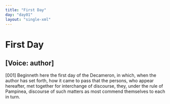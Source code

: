```yaml
---
title: "First Day"
day: "day01"
layout: "single-xml"
---
```

<div id="day01" ruler="pampinea" type="Day">
 <h1>
  First Day
 </h1>
 <argument>
  <p>
   <h2>
    [Voice: author]
   </h2>
  </p>
  <p>
   <a name="p01990001">
    [001]
   </a>
   Beginneth here the first day of the Decameron, in which,
 when the author has set forth, how it came to pass
 that the persons, who appear hereafter, met together
 for interchange of discourse, they, under the rule of
 Pampinea, discourse of such matters as most commend
 themselves to each in turn.
  </p>
 </argument>
</div>